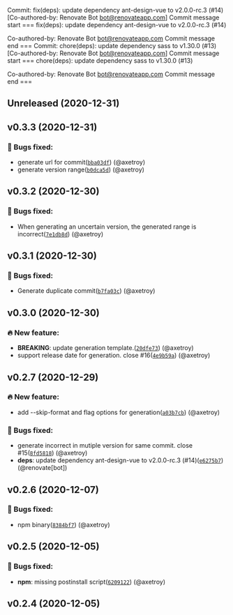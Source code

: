 Commit: fix(deps): update dependency ant-design-vue to v2.0.0-rc.3 (#14) [Co-authored-by: Renovate Bot <bot@renovateapp.com>]
Commit message start ===
fix(deps): update dependency ant-design-vue to v2.0.0-rc.3 (#14)

Co-authored-by: Renovate Bot <bot@renovateapp.com>
Commit message end ===
Commit: chore(deps): update dependency sass to v1.30.0 (#13) [Co-authored-by: Renovate Bot <bot@renovateapp.com>]
Commit message start ===
chore(deps): update dependency sass to v1.30.0 (#13)

Co-authored-by: Renovate Bot <bot@renovateapp.com>
Commit message end ===
## Unreleased (2020-12-31)

## v0.3.3 (2020-12-31)

### 🐛  Bugs fixed:

- generate url for commit([`bba03df`](https://github.com/release-lab/whatchanged/commit/bba03dfa1ed948d3f5309b67cf5a357c978fd2ed)) (@axetroy)
- generate version range([`b0dca5d`](https://github.com/release-lab/whatchanged/commit/b0dca5dd226046c131165a8f211b8f190c54d04b)) (@axetroy)

## v0.3.2 (2020-12-30)

### 🐛  Bugs fixed:

- When generating an uncertain version, the generated range is incorrect([`7e1db8d`](https://github.com/release-lab/whatchanged/commit/7e1db8dd3a4e3a6970672139552c9bf42b10edba)) (@axetroy)

## v0.3.1 (2020-12-30)

### 🐛  Bugs fixed:

- Generate duplicate commit([`b7fa03c`](https://github.com/release-lab/whatchanged/commit/b7fa03c8e60d82fb4d06956a8f9c79c174bb227f)) (@axetroy)

## v0.3.0 (2020-12-30)

### 🔥  New feature:

- **BREAKING**: update generation template.([`20dfe73`](https://github.com/release-lab/whatchanged/commit/20dfe7361a679e64abd9ec2ba8d59f935627ebfe)) (@axetroy)
- support release date for generation. close #16([`4e9b59a`](https://github.com/release-lab/whatchanged/commit/4e9b59a5fbbe8c62d782e0350273fb5980e52b48)) (@axetroy)

## v0.2.7 (2020-12-29)

### 🔥  New feature:

- add --skip-format and flag options for generation([`a03b7cb`](https://github.com/release-lab/whatchanged/commit/a03b7cb49fa23436de43e6d3436cfd123d831ede)) (@axetroy)

### 🐛  Bugs fixed:

- generate incorrect in mutiple version for same commit. close #15([`8fd5818`](https://github.com/release-lab/whatchanged/commit/8fd58182b02ea657c37c09e4a734a48215eaffb6)) (@axetroy)
- **deps**: update dependency ant-design-vue to v2.0.0-rc.3 (#14)([`e6275b7`](https://github.com/release-lab/whatchanged/commit/e6275b7d7f7b009e79a70f6f869efebb9dc7a866)) (@renovate[bot])

## v0.2.6 (2020-12-07)

### 🐛  Bugs fixed:

- npm binary([`8384bf7`](https://github.com/release-lab/whatchanged/commit/8384bf782d8adf1627082f3e9030ed4a88c0fa5a)) (@axetroy)

## v0.2.5 (2020-12-05)

### 🐛  Bugs fixed:

- **npm**: missing postinstall script([`6209122`](https://github.com/release-lab/whatchanged/commit/6209122eacda6d86421a6955dad86785d0206b4b)) (@axetroy)

## v0.2.4 (2020-12-05)
